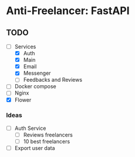 # Anti-Freelancer: FastAPI

## TODO

- [ ] Services
    - [x] Auth
    - [x] Main
    - [x] Email
    - [x] Messenger
    - [ ] Feedbacks and Reviews
- [ ] Docker compose
- [ ] Nginx
- [x] Flower

### Ideas

- [ ] Auth Service
    - [ ] Reviews freelancers
    - [ ] 10 best freelancers
- [ ] Export user data

